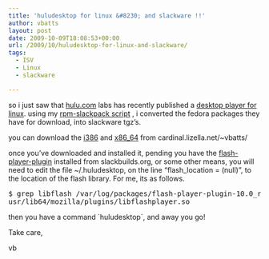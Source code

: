 ```yaml
---
title: 'huludesktop for linux &#8230; and slackware !!'
author: vbatts
layout: post
date: 2009-10-09T18:08:53+00:00
url: /2009/10/huludesktop-for-linux-and-slackware/
tags:
  - ISV
  - Linux
  - slackware

---
```

so i just saw that <a href="http://www.hulu.com/" target="_blank">hulu.com</a> labs has recently published a <a href="http://www.hulu.com/labs/hulu-desktop-linux" target="_blank">desktop player for linux</a>. using my <a href="http://github.com/vbatts/SlackBuilds/tree/master/projects/rpm-slackpack/" target="_blank">rpm-slackpack script</a> , i converted the fedora packages they have for download, into slackware tgz&#8217;s.

you can download the [i386][1] and [x86_64][2] from cardinal.lizella.net/~vbatts/

once you&#8217;ve downloaded and installed it, pending you have the <a href="http://slackbuilds.org/repository/13.0/multimedia/flash-player-plugin/" target="_blank">flash-player-plugin</a> installed from slackbuilds.org, or some other means, you will need to edit the file ~/.huludesktop, on the line &#8220;flash_location = (null)&#8221;, to the location of the flash library. For me, its as follows.

<pre>$ grep libflash /var/log/packages/flash-player-plugin-10.0_r32-x86_64-1_SBo
usr/lib64/mozilla/plugins/libflashplayer.so</pre>

then you have a command \`huludesktop\`, and away you go!

Take care,

vb

 [1]: http://cardinal.lizella.net/~vbatts/downloads/huludesktop-0.9.2-i386-1.tgz
 [2]: http://cardinal.lizella.net/~vbatts/downloads/huludesktop-0.9.2-x86_64-1.tgz